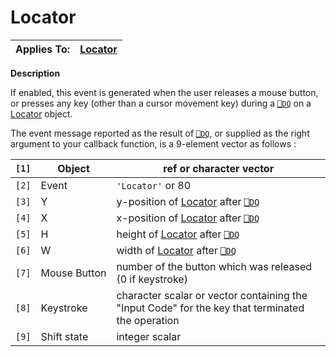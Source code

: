 




<h1 class="heading"><span class="name">Locator</span></h1>

| Applies To: | [Locator](./locator.md) |
| --- | ---  |


**Description**


If enabled, this event is generated when the user releases a mouse button, or presses any key (other than a cursor movement key) during a [`⎕DQ`](../../Language/System%20Functions/dq.htm) on a [Locator](./locator.md) object.


The event message reported as the result of [`⎕DQ`](../../Language/System%20Functions/dq.htm), or supplied as the right argument to your callback function, is a 9-element vector as follows :


| `[1]` | Object | ref or character vector |
| --- | --- | ---  |
| `[2]` | Event | `'Locator'` or 80 |
| `[3]` | Y | y-position of [Locator](./locator.md) after [`⎕DQ`](../../Language/System%20Functions/dq.htm) |
| `[4]` | X | x-position of [Locator](./locator.md) after [`⎕DQ`](../../Language/System%20Functions/dq.htm) |
| `[5]` | H | height of [Locator](./locator.md) after [`⎕DQ`](../../Language/System%20Functions/dq.htm) |
| `[6]` | W | width of [Locator](./locator.md) after [`⎕DQ`](../../Language/System%20Functions/dq.htm) |
| `[7]` | Mouse Button | number of the button which was released (0 if keystroke) |
| `[8]` | Keystroke | character scalar or vector containing the "Input Code" for the key that terminated the operation |
| `[9]` | Shift state | integer scalar |



